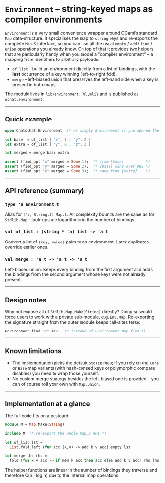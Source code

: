 # `Environment` – string-keyed maps as compiler environments

`Environment` is a very small convenience wrapper around OCaml’s standard
`Map` data-structure.  It specialises the map to `string` keys and re-exports
the complete `Map.S` interface, so you can use all the usual
`empty` / `add` / `find` / `union` operations you already know.  On top of
that it provides two helpers that are particularly handy when you model a
"compiler environment" – a mapping from identifiers to arbitrary payloads:

* `of_list` – build an environment directly from a list of bindings,
  with the **last** occurrence of a key winning (left-to-right fold).
* `merge`   – left-biased union that preserves the left-hand side when a
  key is present in both maps.

The module lives in `lib/environment.{ml,mli}` and is published as
`ochat.environment`.

---

## Quick example

```ocaml
open Chatochat.Environment  (* or simply Environment if you opened the library *)

let base  = of_list [ "x", 1 ; "y", 2 ]
let extra = of_list [ "y", 0 ; "z", 3 ]

let merged = merge base extra

assert (find_opt "x" merged = Some 1);  (* from [base]          *)
assert (find_opt "y" merged = Some 2);  (* [base] wins over RHS *)
assert (find_opt "z" merged = Some 3);  (* came from [extra]    *)
```

---

## API reference (summary)

### `type 'a Environment.t`
Alias for `('a, String.t) Map.t`.  All complexity bounds are the same as for
`Stdlib.Map` – look-ups are logarithmic in the number of bindings.

### `val of_list : (string * 'a) list -> 'a t`
Convert a list of `(key, value)` pairs to an environment.  Later duplicates
override earlier ones.

### `val merge : 'a t -> 'a t -> 'a t`
Left-biased union.  Keeps every binding from the first argument and adds the
bindings from the second argument whose keys were not already present.

---

## Design notes

Why not expose all of `Stdlib.Map.Make(String)` directly?  Doing so would
force users to work with a private sub-module, e.g. `Env.Map`.  Re-exporting
the signature straight from the outer module keeps call-sites terse:

```ocaml
Environment.find "x" env   (* instead of Environment.Map.find *)
```

---

## Known limitations

* The implementation picks the default `Stdlib` map; if you rely on the
  `Core` or `Base` map variants (with hash-consed keys or polymorphic
  compare disabled) you need to wrap those yourself.
* No custom merge strategy besides the left-biased one is provided – you can
  of course roll your own with `Map.union`.

---

## Implementation at a glance

The full code fits on a postcard:

```ocaml
module M = Map.Make(String)

include M  (* re-export the whole Map.S API *)

let of_list lst =
  List.fold_left (fun acc (k,v) -> add k v acc) empty lst

let merge lhs rhs =
  fold (fun k v acc -> if mem k acc then acc else add k v acc) rhs lhs
```

The helper functions are linear in the number of bindings they traverse and
therefore O(n · log n) due to the internal map operations.

